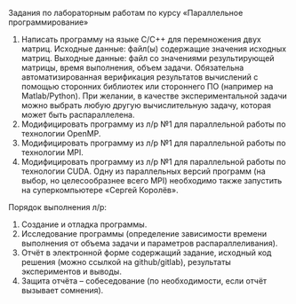 Задания по лабораторным работам по курсу «Параллельное программирование»

1) Написать программу на языке C/C++ для перемножения двух матриц.
Исходные данные: файл(ы) содержащие значения исходных матриц.
Выходные данные: файл со значениями результирующей матрицы, время
выполнения, объем задачи.
Обязательна автоматизированная верификация результатов вычислений с помощью
сторонних библиотек или стороннего ПО (например на Matlab/Python).
При желании, в качестве экспериментальной задачи можно выбрать любую
другую вычислительную задачу, которая может быть распараллелена.
2) Модифицировать программу из л/р №1 для параллельной работы по
технологии OpenMP.
3) Модифицировать программу из л/р №1 для параллельной работы по
технологии MPI.
4) Модифицировать программу из л/р №1 для параллельной работы по
технологии CUDA.
Одну из параллельных версий программ (на выбор, но целесообразнее всего MPI)
необходимо также запустить на суперкомпьютере «Сергей Королёв».

Порядок выполнения л/р:
1. Создание и отладка программы.
2. Исследование программы (определение зависимости времени выполнения
от объема задачи и параметров распараллеливания).
3. Отчёт в электронной форме содержащий задание, исходный код решения
(можно ссылкой на github/gitlab), результаты экспериментов и выводы.
4. Защита отчёта – собеседование (по необходимости, если отчёт вызывает
сомнения).
